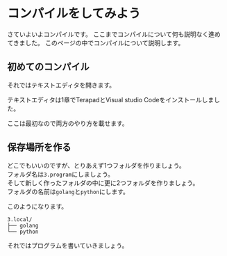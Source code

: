 # コンパイルをしてみよう

さていよいよコンパイルです。
ここまでコンパイルについて何も説明なく進めてきました。
このページの中でコンパイルについて説明します。

## 初めてのコンパイル

それではテキストエディタを開きます。

テキストエディタは1章でTerapadとVisual studio Codeをインストールしました。

ここは最初なので両方のやり方を載せます。

## 保存場所を作る

どこでもいいのですが、とりあえず1つフォルダを作りましょう。  
フォルダ名は`3.program`にしましょう。  
そして新しく作ったフォルダの中に更に2つフォルダを作りましょう。  
フォルダの名前は`golang`と`python`にします。  

このようになります。

	3.local/
	├── golang
	└── python

それではプログラムを書いていきましょう。
